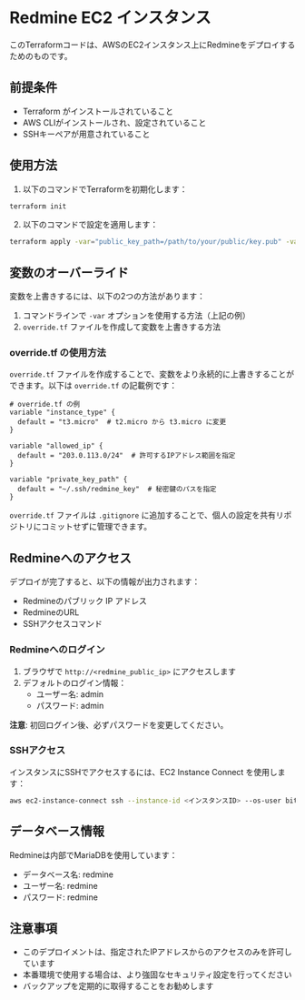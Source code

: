 # Redmine EC2 インスタンス

このTerraformコードは、AWSのEC2インスタンス上にRedmineをデプロイするためのものです。

## 前提条件

- Terraform がインストールされていること
- AWS CLIがインストールされ、設定されていること
- SSHキーペアが用意されていること

## 使用方法

1. 以下のコマンドでTerraformを初期化します：

```bash
terraform init
```

2. 以下のコマンドで設定を適用します：

```bash
terraform apply -var="public_key_path=/path/to/your/public/key.pub" -var="allowed_ip=あなたのIP/32"
```

## 変数のオーバーライド

変数を上書きするには、以下の2つの方法があります：

1. コマンドラインで `-var` オプションを使用する方法（上記の例）
2. `override.tf` ファイルを作成して変数を上書きする方法

### override.tf の使用方法

`override.tf` ファイルを作成することで、変数をより永続的に上書きすることができます。以下は `override.tf` の記載例です：

```hcl
# override.tf の例
variable "instance_type" {
  default = "t3.micro"  # t2.micro から t3.micro に変更
}

variable "allowed_ip" {
  default = "203.0.113.0/24"  # 許可するIPアドレス範囲を指定
}

variable "private_key_path" {
  default = "~/.ssh/redmine_key"  # 秘密鍵のパスを指定
}
```

`override.tf` ファイルは `.gitignore` に追加することで、個人の設定を共有リポジトリにコミットせずに管理できます。

## Redmineへのアクセス

デプロイが完了すると、以下の情報が出力されます：

- Redmineのパブリック IP アドレス
- RedmineのURL
- SSHアクセスコマンド

### Redmineへのログイン

1. ブラウザで `http://<redmine_public_ip>` にアクセスします
2. デフォルトのログイン情報：
   - ユーザー名: admin
   - パスワード: admin

**注意**: 初回ログイン後、必ずパスワードを変更してください。

### SSHアクセス

インスタンスにSSHでアクセスするには、EC2 Instance Connect を使用します：

```bash
aws ec2-instance-connect ssh --instance-id <インスタンスID> --os-user bitnami --private-key-file <秘密鍵のパス>
```

## データベース情報

Redmineは内部でMariaDBを使用しています：

- データベース名: redmine
- ユーザー名: redmine
- パスワード: redmine

## 注意事項

- このデプロイメントは、指定されたIPアドレスからのアクセスのみを許可しています
- 本番環境で使用する場合は、より強固なセキュリティ設定を行ってください
- バックアップを定期的に取得することをお勧めします